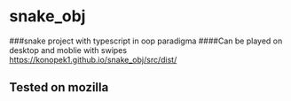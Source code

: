 # snake_obj
###snake project with typescript in oop paradigma 
####Can be played on desktop and moblie with swipes
https://konopek1.github.io/snake_obj/src/dist/
## Tested on mozilla
